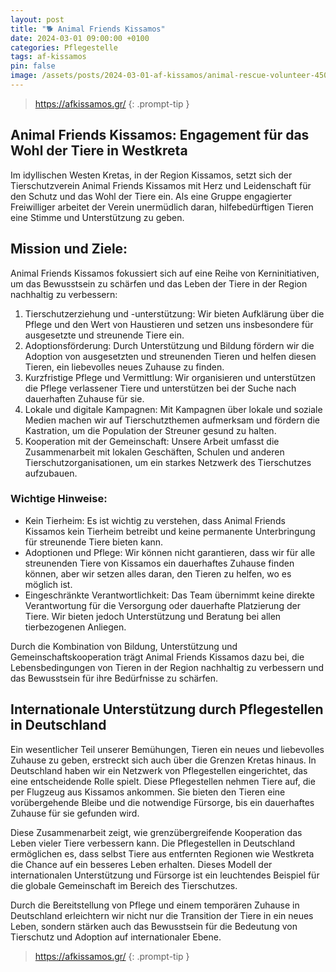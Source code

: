 ```yaml
---
layout: post
title: "🐕 Animal Friends Kissamos"
date: 2024-03-01 09:00:00 +0100
categories: Pflegestelle
tags: af-kissamos
pin: false
image: /assets/posts/2024-03-01-af-kissamos/animal-rescue-volunteer-450x300.jpg
---
```


> <https://afkissamos.gr/>
{: .prompt-tip }

## Animal Friends Kissamos: Engagement für das Wohl der Tiere in Westkreta
Im idyllischen Westen Kretas, in der Region Kissamos, setzt sich der Tierschutzverein Animal Friends Kissamos mit Herz und Leidenschaft für den Schutz und das Wohl der Tiere ein. Als eine Gruppe engagierter Freiwilliger arbeitet der Verein unermüdlich daran, hilfebedürftigen Tieren eine Stimme und Unterstützung zu geben.

## Mission und Ziele:
Animal Friends Kissamos fokussiert sich auf eine Reihe von Kerninitiativen, um das Bewusstsein zu schärfen und das Leben der Tiere in der Region nachhaltig zu verbessern:

1. Tierschutzerziehung und -unterstützung: Wir bieten Aufklärung über die Pflege und den Wert von Haustieren und setzen uns insbesondere für ausgesetzte und streunende Tiere ein.
2. Adoptionsförderung: Durch Unterstützung und Bildung fördern wir die Adoption von ausgesetzten und streunenden Tieren und helfen diesen Tieren, ein liebevolles neues Zuhause zu finden.
3. Kurzfristige Pflege und Vermittlung: Wir organisieren und unterstützen die Pflege verlassener Tiere und unterstützen bei der Suche nach dauerhaften Zuhause für sie.
4. Lokale und digitale Kampagnen: Mit Kampagnen über lokale und soziale Medien machen wir auf Tierschutzthemen aufmerksam und fördern die Kastration, um die Population der Streuner gesund zu halten.
5. Kooperation mit der Gemeinschaft: Unsere Arbeit umfasst die Zusammenarbeit mit lokalen Geschäften, Schulen und anderen Tierschutzorganisationen, um ein starkes Netzwerk des Tierschutzes aufzubauen.

### Wichtige Hinweise:
- Kein Tierheim: Es ist wichtig zu verstehen, dass Animal Friends Kissamos kein Tierheim betreibt und keine permanente Unterbringung für streunende Tiere bieten kann.
- Adoptionen und Pflege: Wir können nicht garantieren, dass wir für alle streunenden Tiere von Kissamos ein dauerhaftes Zuhause finden können, aber wir setzen alles daran, den Tieren zu helfen, wo es möglich ist.
- Eingeschränkte Verantwortlichkeit: Das Team übernimmt keine direkte Verantwortung für die Versorgung oder dauerhafte Platzierung der Tiere. Wir bieten jedoch Unterstützung und Beratung bei allen tierbezogenen Anliegen.

Durch die Kombination von Bildung, Unterstützung und Gemeinschaftskooperation trägt Animal Friends Kissamos dazu bei, die Lebensbedingungen von Tieren in der Region nachhaltig zu verbessern und das Bewusstsein für ihre Bedürfnisse zu schärfen.

## Internationale Unterstützung durch Pflegestellen in Deutschland
Ein wesentlicher Teil unserer Bemühungen, Tieren ein neues und liebevolles Zuhause zu geben, erstreckt sich auch über die Grenzen Kretas hinaus. In Deutschland haben wir ein Netzwerk von Pflegestellen eingerichtet, das eine entscheidende Rolle spielt. Diese Pflegestellen nehmen Tiere auf, die per Flugzeug aus Kissamos ankommen. Sie bieten den Tieren eine vorübergehende Bleibe und die notwendige Fürsorge, bis ein dauerhaftes Zuhause für sie gefunden wird.

Diese Zusammenarbeit zeigt, wie grenzübergreifende Kooperation das Leben vieler Tiere verbessern kann. Die Pflegestellen in Deutschland ermöglichen es, dass selbst Tiere aus entfernten Regionen wie Westkreta die Chance auf ein besseres Leben erhalten. Dieses Modell der internationalen Unterstützung und Fürsorge ist ein leuchtendes Beispiel für die globale Gemeinschaft im Bereich des Tierschutzes.

Durch die Bereitstellung von Pflege und einem temporären Zuhause in Deutschland erleichtern wir nicht nur die Transition der Tiere in ein neues Leben, sondern stärken auch das Bewusstsein für die Bedeutung von Tierschutz und Adoption auf internationaler Ebene.

> <https://afkissamos.gr/>
{: .prompt-tip }